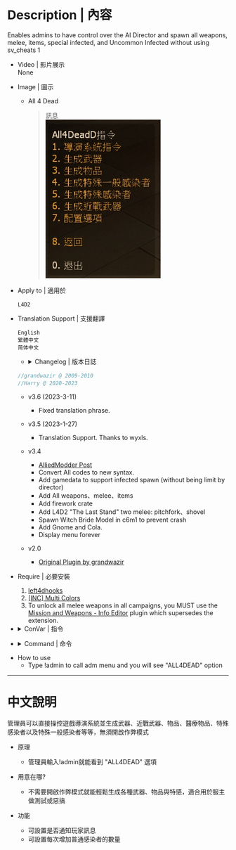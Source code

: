 
# Description | 內容
Enables admins to have control over the AI Director and spawn all weapons, melee, items, special infected, and Uncommon Infected without using sv_cheats 1

* Video | 影片展示
<br/>None

* Image | 圖示
    * All 4 Dead
        > 訊息
        <br/>![all4dead2_1](image/all4dead2_1.jpg)

* Apply to | 適用於
    ```
    L4D2
    ```

* Translation Support | 支援翻譯
    ```
    English
    繁體中文
    简体中文
    ```

    * <details><summary>Changelog | 版本日誌</summary>

    ```php
    //grandwazir @ 2009-2010
    //Harry @ 2020-2023
    ```
    * v3.6 (2023-3-11)
        * Fixed translation phrase.

    * v3.5 (2023-1-27)
        * Translation Support. Thanks to wyxls.

    * v3.4
        * [AlliedModder Post](https://forums.alliedmods.net/showpost.php?p=2719391&postcount=503)
        * Convert All codes to new syntax.
        * Add gamedata to support infected spawn (without being limit by director)
        * Add All weapons、melee、items
        * Add firework crate
        * Add L4D2 "The Last Stand" two melee: pitchfork、shovel
        * Spawn Witch Bride Model in c6m1 to prevent crash
        * Add Gnome and Cola.
        * Display menu forever

    * v2.0
        * [Original Plugin by grandwazir](https://forums.alliedmods.net/showthread.php?t=84609)
    </details>

* Require | 必要安裝
    1. [left4dhooks](https://forums.alliedmods.net/showthread.php?t=321696)
    2. [[INC] Multi Colors](https://github.com/fbef0102/L4D1_2-Plugins/releases/tag/Multi-Colors)
    3. To unlock all melee weapons in all campaigns, you MUST use the [Mission and Weapons - Info Editor](https://forums.alliedmods.net/showthread.php?t=310586) plugin which supersedes the extension.

* <details><summary>ConVar | 指令</summary>

	* cfg\sourcemod\all4dead2.cfg
		```php
        // Whether or not bosses will be forced to spawn all the time.
        a4d_always_force_bosses "0"

        // Whether or not we announce changes in game.
        a4d_notify_players "1"

        // The amount of time in seconds between location refreshes. Used only for placing uncommon infected automatically.
        a4d_refresh_zombie_location "20.0"

        // The amount of zombies to add when an admin requests more zombies.
        a4d_zombies_to_add "10"
		```
</details>

* <details><summary>Command | 命令</summary>

	* **Usage: a4d_spawn_infected <infected_type> (does not work for uncommon infected, use a4d_spawn_uinfected instead)**
        ```php
        a4d_spawn_infected
        ```

	* **Usage: a4d_spawn_uinfected <riot|ceda|clown|mud|roadcrew|jimmy>**
        ```php
        a4d_spawn_uinfected
        ``` 

	* **Usage: a4d_spawn_item <item_type>**
        ```php
        a4d_spawn_item
        a4d_spawn_weapon
        ``` 

	* **This command forces the AI director to start a panic event**
        ```php
        a4d_force_panic
        ``` 

	* **This command forces the AI director to start a panic event endlessly**
        ```php
        a4d_panic_forever
        ``` 

	* **Usage: a4d_force_tank <0|1>**
        ```php
        a4d_force_tank
        ``` 

	* **Usage: a4d_force_witch <0|1>**
        ```php
        a4d_force_witch
        ``` 

	* **Usage: a4d_always_force_bosses <0|1>**
        ```php
        a4d_continuous_bosses
        ``` 

	* **Usage: a4d_add_zombies <0..99>**
        ```php
        a4d_add_zombies
        ``` 

	* **Usage: a4d_enable_notifications <0|1>**
        ```php
        a4d_enable_notifications
        ``` 

	* **Usage: Resets all ConVars to their default settings.**
        ```php
        a4d_reset_to_defaults
        ``` 

</details>

* How to use
    * Type !admin to call adm menu and you will see "ALL4DEAD" option

- - - -
# 中文說明
管理員可以直接操控遊戲導演系統並生成武器、近戰武器、物品、醫療物品、特殊感染者以及特殊一般感染者等等，無須開啟作弊模式

* 原理
    * 管理員輸入!admin就能看到 "ALL4DEAD" 選項

* 用意在哪?
    * 不需要開啟作弊模式就能輕鬆生成各種武器、物品與特感，適合用於服主做測試或惡搞

* 功能
    * 可設置是否通知玩家訊息
    * 可設置每次增加普通感染者的數量



